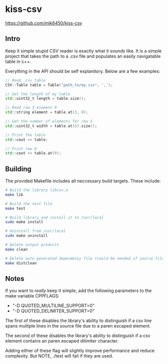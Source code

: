 # kiss-csv

https://github.com/mlk6450/kiss-csv

## Intro

Keep it simple stupid CSV reader is exactly what it sounds like. It is a simple project that takes the path to a .csv file and populates an easily navigatable table in c++.

Everything in the API should be self explanitory. Below are a few examples:

```C++
// Read .csv table
CSV::Table table = Table("path_to/my.csv", ',');

// Get the length of my table
std::uint32_t length = table.size();

// Read row 3 element 0
std::string element = table.at(3, 0);

// Get the number of elements for row 5
std::uint32_t width = table.at(5).size();

// Print the table
std::cout << table;

// Print row 0
std::cout << table.at(0);
```

## Building

The provided Makefile includes all neccessary build targets. These include:

```bash
# Build the library libcsv.a
make lib 

# Build the test file
make test

# Build library and install it to /usr/local
sudo make install

# Uninstall from /usr/local
sudo make uninstall

# Delete output products
make clean

# Delete auto generated dependency file (could be needed if source files are added/removed)
make distclean
```

## Notes

If you want to *really* keep it simple, add the following parameters to the make variable CPPFLAGS:

* "-D QUOTED_MULTILINE_SUPPORT=0"
* "-D QUOTED_DELIMITER_SUPPORT=0"
 
The first of these disables the library's ability to distinguish if a csv line spans multiple lines in the source file due to a paren escaped element. 

The second of these disables the library's ability to distinguish if a csv element contains an paren escaped dilimiter character.

Adding either of these flag will slightly improve performance and reduce complexity. But NOTE, ./test will fail if they are used.

